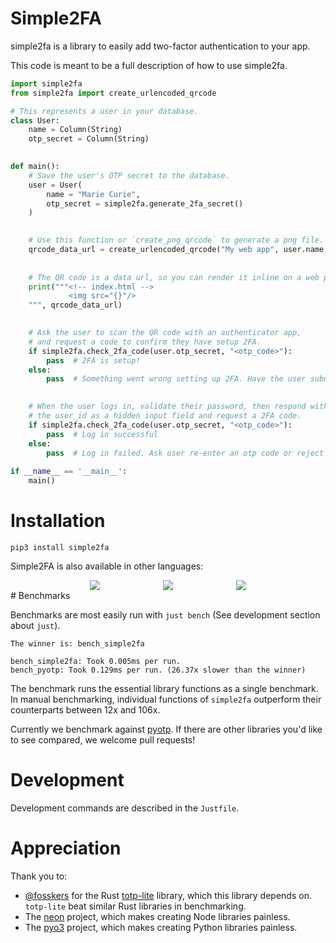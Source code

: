 # Simple2FA

simple2fa is a library to easily add two-factor authentication to your app.

This code is meant to be a full description of how to use simple2fa.

```python
import simple2fa
from simple2fa import create_urlencoded_qrcode

# This represents a user in your database.
class User:
    name = Column(String)
    otp_secret = Column(String)

    
def main():
    # Save the user's OTP secret to the database.
    user = User(
        name = "Marie Curie",
        otp_secret = simple2fa.generate_2fa_secret()
    )

    
    # Use this function or `create_png_qrcode` to generate a png file.
    qrcode_data_url = create_urlencoded_qrcode("My web app", user.name, user.otp_secret)
    
    
    # The QR code is a data url, so you can render it inline on a web page.
    print("""<!-- index.html -->
             <img src="{}"/>
    """, qrcode_data_url)

    
    # Ask the user to scan the QR code with an authenticator app,
    # and request a code to confirm they have setup 2FA.
    if simple2fa.check_2fa_code(user.otp_secret, "<otp_code>"):
        pass  # 2FA is setup!
    else:
        pass  # Something went wrong setting up 2FA. Have the user submit a code again.

    
    # When the user logs in, validate their password, then respond with
    # the user_id as a hidden input field and request a 2FA code.
    if simple2fa.check_2fa_code(user.otp_secret, "<otp_code>"):
        pass  # Log in successful
    else:
        pass  # Log in failed. Ask user re-enter an otp code or reject their login attempt.
        
if __name__ == '__main__':
    main()
```

# Installation

    pip3 install simple2fa

Simple2FA is also available in other languages:

<div style="display: flex; align-items: center; justify-content: space-around; max-width: 352px; margin: 0 auto">
<a href="#"><img src="https://nodejs.org/static/images/logo.svg" style="max-width:96px"/></a>
<a href="#"><img src="https://www.python.org/static/community_logos/python-logo.png" style="max-width:96px"/></a>
<a href="#"><img src="https://www.rust-lang.org/static/images/rust-logo-blk.svg" style="max-width:96px"/></a>
    
</div>
# Benchmarks
    
Benchmarks are most easily run with `just bench` (See development section about `just`).

    The winner is: bench_simple2fa

    bench_simple2fa: Took 0.005ms per run.
    bench_pyotp: Took 0.129ms per run. (26.37x slower than the winner)

The benchmark runs the essential library functions as a single benchmark. In manual benchmarking,
individual functions of `simple2fa` outperform their counterparts between 12x and 106x.

Currently we benchmark against [pyotp](https://github.com/pyauth/pyotp). If there are other libraries
you'd like to see compared, we welcome pull requests!

# Development

Development commands are described in the `Justfile`.

# Appreciation

Thank you to:

- [@fosskers](https://github.com/fosskers) for the Rust [totp-lite](https://github.com/fosskers/totp-lite) library, 
    which this library depends on. `totp-lite` beat similar Rust libraries in benchmarking.
- The [neon](https://neon-bindings.com/) project, which makes creating Node libraries painless.
- The [pyo3](https://pyo3.rs/) project, which makes creating Python libraries painless.